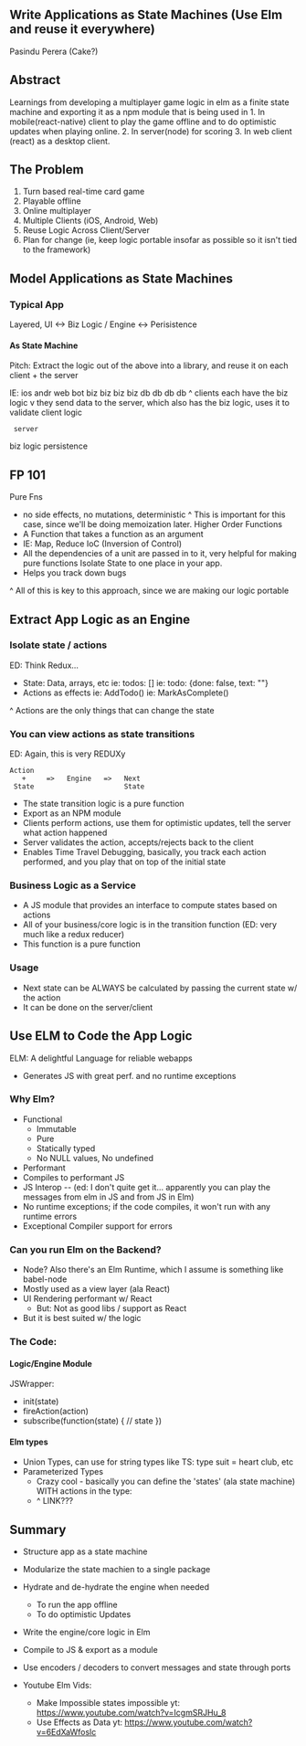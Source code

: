 ## Write Applications as State Machines (Use Elm and reuse it everywhere)
Pasindu Perera (Cake?)

## Abstract
Learnings from developing a multiplayer game logic in elm as a finite state machine and exporting it as a npm module that is being used in 1. In mobile(react-native) client to play the game offline and to do optimistic updates when playing online. 2. In server(node) for scoring 3. In web client (react) as a desktop client.

## The Problem
1. Turn based real-time card game
2. Playable offline
3. Online multiplayer
4. Multiple Clients (iOS, Android, Web)
5. Reuse Logic Across Client/Server
6. Plan for change (ie, keep logic portable insofar as possible so it isn't tied to the framework) 

## Model Applications as State Machines
### Typical App
Layered, UI <-> Biz Logic / Engine <-> Perisistence

#### As State Machine
Pitch: Extract the logic out of the above into a library, and reuse it on each client + the server

IE:
ios  andr    web   bot
biz   biz    biz   biz
db     db     db    db
^ clients each have the biz logic
v they send data to the server, which also has the biz logic, uses it to validate client logic

     server
  biz logic
persistence

## FP 101
Pure Fns
 * no side effects, no mutations, deterministic
 ^ This is important for this case, since we'll be doing memoization later.
Higher Order Functions
 * A Function that takes a function as an argument
 * IE: Map, Reduce
IoC (Inversion of Control)
 * All the dependencies of a unit are passed in to it, very helpful for making pure functions
Isolate State to one place in your app.
 * Helps you track down bugs

^ All of this is key to this approach, since we are making our logic portable

## Extract App Logic as an Engine
### Isolate state / actions
ED: Think Redux...

* State: Data, arrays, etc
 ie: todos: []
 ie: todo: {done: false, text: ""}
* Actions as effects
 ie: AddTodo()
 ie: MarkAsComplete()

^ Actions are the only things that can change the state

### You can view actions as state transitions
ED: Again, this is very REDUXy
```
Action
   +     =>   Engine   =>   Next
 State                      State
```

* The state transition logic is a pure function
* Export as an NPM module
* Clients perform actions, use them for optimistic updates, tell the server what action happened
* Server validates the action, accepts/rejects back to the client
* Enables Time Travel Debugging, basically, you track each action performed, and you play that on top of the initial state

### Business Logic as a Service
* A JS module that provides an interface to compute states based on actions
* All of your business/core logic is in the transition function (ED: very much like a redux reducer)
* This function is a pure function

### Usage
* Next state can be ALWAYS be calculated by passing the current state w/ the action
* It can be done on the server/client

## Use ELM to Code the App Logic
ELM: A delightful Language for reliable webapps
* Generates JS with great perf. and no runtime exceptions

### Why Elm?
* Functional
  * Immutable
  * Pure
  * Statically typed
  * No NULL values, No undefined
* Performant
* Compiles to performant JS
* JS Interop -- (ed: I don't quite get it... apparently you can play the messages from elm in JS and from JS in Elm)
* No runtime exceptions; if the code compiles, it won't run with any runtime errors
* Exceptional Compiler support for errors

### Can you run Elm on the Backend?
* Node? Also there's an Elm Runtime, which I assume is something like babel-node
* Mostly used as a view layer (ala React)
* UI Rendering performant w/ React
  * But: Not as good libs / support as React
* But it is best suited w/ the logic

### The Code:
#### Logic/Engine Module
JSWrapper:
 * init(state)
 * fireAction(action)
 * subscribe(function(state) {
     // state
 })
 #### Elm types
  * Union Types, can use for string types like TS: type suit = heart club, etc
  * Parameterized Types
    * Crazy cool - basically you can define the 'states' (ala state machine) WITH actions in the type:
    * ^ LINK???

## Summary
* Structure app as a state machine
* Modularize the state machien to a single package
* Hydrate and de-hydrate the engine when needed
  * To run the app offline
  * To do optimistic Updates

* Write the engine/core logic in Elm
* Compile to JS & export as a module
* Use encoders / decoders to convert messages and state through ports

* Youtube Elm Vids:
  * Make Impossible states impossible yt: https://www.youtube.com/watch?v=IcgmSRJHu_8
  * Use Effects as Data yt: https://www.youtube.com/watch?v=6EdXaWfoslc